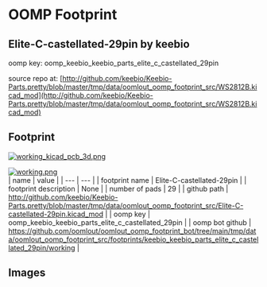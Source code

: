 # OOMP Footprint  
## Elite-C-castellated-29pin  by keebio  
  
oomp key: oomp_keebio_keebio_parts_elite_c_castellated_29pin  
  
source repo at: [http://github.com/keebio/Keebio-Parts.pretty/blob/master/tmp/data/oomlout_oomp_footprint_src/WS2812B.kicad_mod](http://github.com/keebio/Keebio-Parts.pretty/blob/master/tmp/data/oomlout_oomp_footprint_src/WS2812B.kicad_mod)  
## Footprint  
  
[![working_kicad_pcb_3d.png](working_kicad_pcb_3d_600.png)](working_kicad_pcb_3d.png)  
  
[![working.png](working_600.png)](working.png)  
| name | value | 
| --- | --- | 
| footprint name | Elite-C-castellated-29pin | 
| footprint description | None | 
| number of pads | 29 | 
| github path | http://github.com/keebio/Keebio-Parts.pretty/blob/master/tmp/data/oomlout_oomp_footprint_src/Elite-C-castellated-29pin.kicad_mod | 
| oomp key | oomp_keebio_keebio_parts_elite_c_castellated_29pin | 
| oomp bot github | https://github.com/oomlout/oomlout_oomp_footprint_bot/tree/main/tmp/data/oomlout_oomp_footprint_src/footprints/keebio_keebio_parts_elite_c_castellated_29pin/working | 
## Images  

